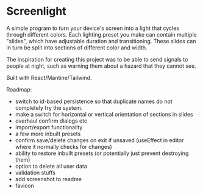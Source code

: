 # Screenlight

A simple program to turn your device's screen into a light that cycles through different colors. Each lighting preset you make can contain multiple "slides", which have adjustable duration and transitioning. These slides can in turn be split into sections of different color and width.

The inspiration for creating this project was to be able to send signals to people at night, such as warning them about a hazard that they cannot see.

Built with React/Mantine/Tailwind.

Roadmap:
- switch to id-based persistence so that duplicate names do not completely fry the system.
- make a switch for horizontal or vertical orientation of sections in slides 
- overhaul confirm dialogs etc
- import/export functionality
- a few more inbuilt presets
- confirm save/delete changes on exit if unsaved (useEffect in editor where it normally checks for changes)
- ability to restore inbuilt presets (or potentially just prevent destroying them)
- option to delete all user data
- validation stuffs
- add screenshot to readme
- favicon